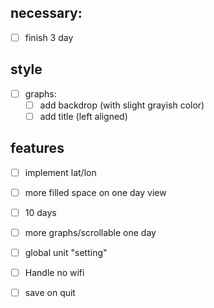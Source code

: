 ## necessary:
- [ ] finish 3 day

## style
- [  ] graphs:
    - [  ] add backdrop (with slight grayish color)
    - [  ] add title (left aligned)

## features
- [ ] implement lat/lon
- [ ] more filled space on one day view
- [ ] 10 days
- [ ] more graphs/scrollable one day
- [ ] global unit "setting"
- [ ] Handle no wifi
- [ ] save on quit

